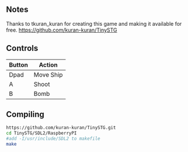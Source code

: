## Notes

Thanks to tkuran_kuran for creating this game and making it available for free.
https://github.com/kuran-kuran/TinySTG


## Controls

| Button | Action |
|--|--|
| Dpad | Move Ship |
| A | Shoot |
| B | Bomb |

## Compiling

```bash
https://github.com/kuran-kuran/TinySTG.git
cd TinySTG/SDL2/RaspberryPI
#add -I/usr/include/SDL2 to makefile
make
```
